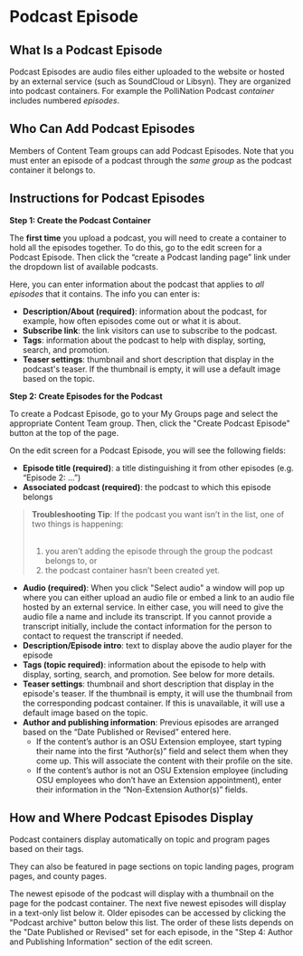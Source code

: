 # Podcast Episode

## What Is a Podcast Episode

Podcast Episodes are audio files either uploaded to the website or hosted by an external service (such as SoundCloud or Libsyn). They are organized into podcast containers. For example the PolliNation Podcast *container* includes numbered *episodes*.

## Who Can Add Podcast Episodes

Members of Content Team groups can add Podcast Episodes. Note that you must enter an episode of a podcast through the *same group* as the podcast container it belongs to.

## Instructions for Podcast Episodes

**Step 1: Create the Podcast Container**

The **first time** you upload a podcast, you will need to create a container to hold all the episodes together. To do this, go to the edit screen for a Podcast Episode. Then click the “create a Podcast landing page” link under the dropdown list of available podcasts.

Here, you can enter information about the podcast that applies to *all episodes* that it contains. The info you can enter is:

  - **Description/About (required)**: information about the podcast, for example, how often episodes come out or what it is about.
  - **Subscribe link**: the link visitors can use to subscribe to the podcast.
  - **Tags**: information about the podcast to help with display, sorting, search, and promotion.
  - **Teaser settings**: thumbnail and short description that display in the podcast's teaser. If the thumbnail is empty, it will use a default image based on the topic.

**Step 2: Create Episodes for the Podcast**

To create a Podcast Episode, go to your My Groups page and select the appropriate Content Team group. Then, click the "Create Podcast Episode" button at the top of the page.

On the edit screen for a Podcast Episode, you will see the following fields:

  - **Episode title (required)**: a title distinguishing it from other episodes (e.g. “Episode 2: ...”)
  - **Associated podcast (required)**: the podcast to which this episode belongs

  <blockquote><strong>Troubleshooting Tip</strong>: If the podcast you want isn’t in the list, one of two things is happening:<br><br>
    <ol>
      <li>you aren’t adding the episode through the group the podcast belongs to, or</li>
      <li>the podcast container hasn’t been created yet.</li>
    </ol>
  </blockquote>

  - **Audio (required)**: When you click "Select audio" a window will pop up where you can either upload an audio file or embed a link to an audio file hosted by an external service. In either case, you will need to give the audio file a name and include its transcript. If you cannot provide a transcript initially, include the contact information for the person to contact to request the transcript if needed.
  - **Description/Episode intro**: text to display above the audio player for the episode
  - **Tags (topic required)**: information about the episode to help with display, sorting, search, and promotion. See below for more details.
  - **Teaser settings**: thumbnail and short description that display in the episode's teaser. If the thumbnail is empty, it will use the thumbnail from the corresponding podcast container. If this is unavailable, it will use a default image based on the topic.
  - **Author and publishing information**: Previous episodes are arranged based on the “Date Published or Revised” entered here.
    - If the content’s author is an OSU Extension employee, start typing their name into the first “Author(s)” field and select them when they come up. This will associate the content with their profile on the site.
    - If the content’s author is not an OSU Extension employee (including OSU employees who don’t have an Extension appointment), enter their information in the “Non-Extension Author(s)” fields.

## How and Where Podcast Episodes Display

Podcast containers display automatically on topic and program pages based on their tags.

They can also be featured in page sections on topic landing pages, program pages, and county pages.

The newest episode of the podcast will display with a thumbnail on the page for the podcast container. The next five newest episodes will display in a text-only list below it. Older episodes can be accessed by clicking the "Podcast archive" button below this list. The order of these lists depends on the "Date Published or Revised" set for each episode, in the "Step 4: Author and Publishing Information" section of the edit screen.
